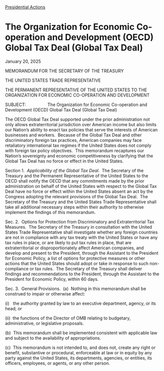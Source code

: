 
[Presidential Actions](https://www.whitehouse.gov/presidential-actions/) 

The Organization for Economic Co-operation and Development (OECD) Global Tax Deal (Global Tax Deal)
===================================================================================================

January 20, 2025 



MEMORANDUM FOR THE SECRETARY OF THE TREASURY

THE UNITED STATES TRADE REPRESENTATIVE

THE PERMANENT REPRESENTATIVE OF THE UNITED STATES TO THE ORGANIZATION FOR ECONOMIC CO-OPERATION AND DEVELOPMENT

SUBJECT:                  The Organization for Economic Co-operation and Development (OECD) Global Tax Deal (Global Tax Deal)

The OECD Global Tax Deal supported under the prior administration not only allows extraterritorial jurisdiction over American income but also limits our Nation’s ability to enact tax policies that serve the interests of American businesses and workers.  Because of the Global Tax Deal and other discriminatory foreign tax practices, American companies may face retaliatory international tax regimes if the United States does not comply with foreign tax policy objectives.  This memorandum recaptures our Nation’s sovereignty and economic competitiveness by clarifying that the Global Tax Deal has no force or effect in the United States.

Section 1.  *Applicability of the Global Tax Deal*.  The Secretary of the Treasury and the Permanent Representative of the United States to the OECD shall notify the OECD that any commitments made by the prior administration on behalf of the United States with respect to the Global Tax Deal have no force or effect within the United States absent an act by the Congress adopting the relevant provisions of the Global Tax Deal.  The Secretary of the Treasury and the United States Trade Representative shall take all additional necessary steps within their authority to otherwise implement the findings of this memorandum.

Sec. 2.  Options for Protection from Discriminatory and Extraterritorial Tax Measures.  The Secretary of the Treasury in consultation with the United States Trade Representative shall investigate whether any foreign countries are not in compliance with any tax treaty with the United States or have any tax rules in place, or are likely to put tax rules in place, that are extraterritorial or disproportionately affect American companies, and develop and present to the President, through the Assistant to the President for Economic Policy, a list of options for protective measures or other actions that the United States should adopt or take in response to such non-compliance or tax rules.  The Secretary of the Treasury shall deliver findings and recommendations to the President, through the Assistant to the President for Economic Policy, within 60 days.

Sec. 3.  General Provisions.  (a)  Nothing in this memorandum shall be construed to impair or otherwise affect:

(i)   the authority granted by law to an executive department, agency, or its head; or

(ii)  the functions of the Director of OMB relating to budgetary, administrative, or legislative proposals.

(b)  This memorandum shall be implemented consistent with applicable law and subject to the availability of appropriations.

(c)  This memorandum is not intended to, and does not, create any right or benefit, substantive or procedural, enforceable at law or in equity by any party against the United States, its departments, agencies, or entities, its officers, employees, or agents, or any other person.



